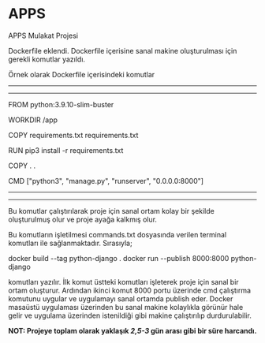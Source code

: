 # APPS
APPS Mulakat Projesi

Dockerfile eklendi. Dockerfile içerisine sanal makine oluşturulması için gerekli komutlar yazıldı. 

Örnek olarak Dockerfile içerisindeki komutlar

****************************************************************
****************************************************************
FROM python:3.9.10-slim-buster

WORKDIR /app

COPY requirements.txt requirements.txt

RUN pip3 install -r requirements.txt

COPY . .

CMD ["python3", "manage.py", "runserver", "0.0.0.0:8000"]
****************************************************************
****************************************************************

Bu komutlar çalıştırılarak proje için sanal ortam kolay bir şekilde oluşturulmuş olur ve proje ayağa kalkmış olur.

Bu komutların işletilmesi commands.txt dosyasında verilen terminal komutları ile sağlanmaktadır. Sırasıyla;

docker build --tag python-django . 
docker run --publish 8000:8000 python-django

komutları yazılır. İlk komut üstteki komutları işleterek proje için sanal bir ortam oluşturur. Ardından ikinci komut 8000 portu üzerinde cmd
çalıştırma komutunu uygular ve uygulamayı sanal ortamda publish eder. Docker masaüstü uygulaması üzerinden bu sanal makine kolaylıkla görünür hale
gelir ve uygulama üzerinden istenildiği gibi makine çalıştırılıp durdurulabilir.

**NOT: Projeye toplam olarak yaklaşık _2,5-3_ gün arası gibi bir süre harcandı.**
